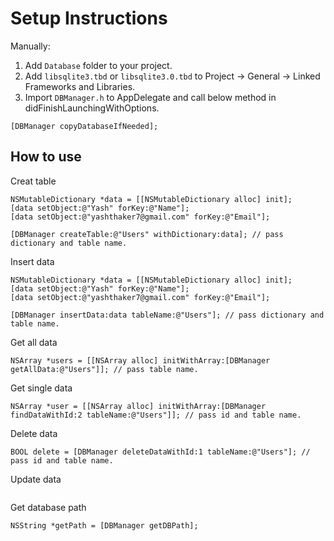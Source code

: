 # Setup Instructions
Manually:
1. Add `Database` folder to your project.
2. Add `libsqlite3.tbd` or `libsqlite3.0.tbd` to Project -> General -> Linked Frameworks and Libraries.
3. Import `DBManager.h` to AppDelegate and call below method in didFinishLaunchingWithOptions.
```objc 
[DBManager copyDatabaseIfNeeded]; 
```

How to use 
---------
Creat table 
```objc
NSMutableDictionary *data = [[NSMutableDictionary alloc] init];
[data setObject:@"Yash" forKey:@"Name"];
[data setObject:@"yashthaker7@gmail.com" forKey:@"Email"];

[DBManager createTable:@"Users" withDictionary:data]; // pass dictionary and table name.
```
Insert data
```objc
NSMutableDictionary *data = [[NSMutableDictionary alloc] init];
[data setObject:@"Yash" forKey:@"Name"];
[data setObject:@"yashthaker7@gmail.com" forKey:@"Email"];

[DBManager insertData:data tableName:@"Users"]; // pass dictionary and table name.
```
Get all data
```objc
NSArray *users = [[NSArray alloc] initWithArray:[DBManager getAllData:@"Users"]]; // pass table name.
```
Get single data 
```objc
NSArray *user = [[NSArray alloc] initWithArray:[DBManager findDataWithId:2 tableName:@"Users"]]; // pass id and table name.
```
Delete data
```objc
BOOL delete = [DBManager deleteDataWithId:1 tableName:@"Users"]; // pass id and table name.
```
Update data
```objc

```
Get database path
```objc
NSString *getPath = [DBManager getDBPath];
```



